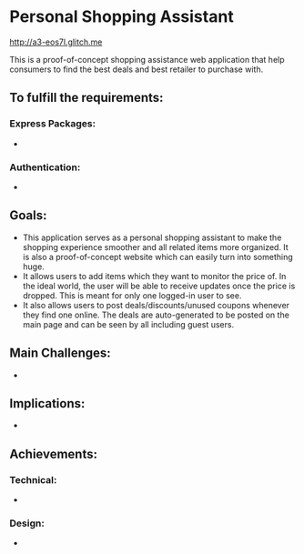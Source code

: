 Personal Shopping Assistant
===
http://a3-eos7l.glitch.me

This is a proof-of-concept shopping assistance web application that help consumers to find the best deals and best retailer to purchase with. 

To fulfill the requirements:
---
### Express Packages:

- 

### Authentication: 

- 


Goals:
---
- This application serves as a personal shopping assistant to make the shopping experience smoother and all related items more organized. It is also a proof-of-concept website which can easily turn into something huge.
- It allows users to add items which they want to monitor the price of. In the ideal world, the user will be able to receive updates once the price is dropped. This is meant for only one logged-in user to see. 
- It also allows users to post deals/discounts/unused coupons whenever they find one online. The deals are auto-generated to be posted on the main page and can be seen by all including guest users. 


Main Challenges:
---
- 


Implications:
---
- 


Achievements:
---
### Technical:
- 


### Design:
- 


